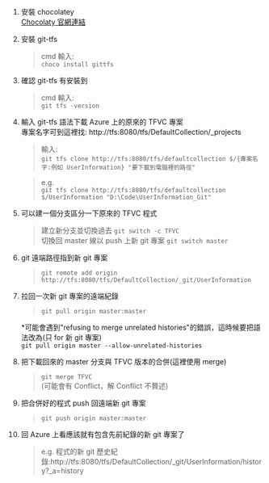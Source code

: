 1.  安裝 chocolatey  
    [Chocolaty 官網連結](https://chocolatey.org/)
2.  安裝 git-tfs
    > cmd 輸入:  
    > `choco install gittfs`
3.  確認 git-tfs 有安裝到
    > cmd 輸入:  
    > `git tfs -version`
4.  輸入 git-tfs 語法下載 Azure 上的原來的 TFVC 專案  
     專案名字可到這裡找: http://tfs:8080/tfs/DefaultCollection/\_projects

    > 輸入:  
    > `git tfs clone http://tfs:8080/tfs/defaultcollection $/{專案名字:例如 UserInformation} "要下載到電腦裡的路徑"`

    > e.g.  
    > `git tfs clone http://tfs:8080/tfs/defaultcollection $/UserInformation "D:\Code\UserInformation_Git"`

5.  可以建一個分支區分一下原來的 TFVC 程式
    > 建立新分支並切換過去 `git switch -c TFVC`  
    > 切換回 master 線以 push 上新 git 專案 `git switch master`
6.  git 遠端路徑指到新 git 專案

    > `git remote add origin http://tfs:8080/tfs/DefaultCollection/_git/UserInformation`

7.  拉回一次新 git 專案的遠端紀錄

    > `git pull origin master:master`

    \*可能會遇到"refusing to merge unrelated histories"的錯誤，這時候要把語法改為(只 for 新 git 專案)  
    `git pull origin master --allow-unrelated-histories`

8.  把下載回來的 master 分支與 TFVC 版本的合併(這裡使用 merge)

    > `git merge TFVC`  
    > (可能會有 Conflict，解 Conflict 不贅述)

9.  把合併好的程式 push 回遠端新 git 專案

    > `git push origin master:master`

10. 回 Azure 上看應該就有包含先前紀錄的新 git 專案了

    > e.g. 程式的新 git 歷史紀錄:http://tfs:8080/tfs/DefaultCollection/\_git/UserInformation/history?\_a=history
